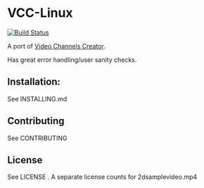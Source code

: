 # VCC-Linux
[![Build Status](https://travis-ci.org/ev1l0rd/vcc-linux.svg?branch=master)](https://travis-ci.org/ev1l0rd/vcc-linux)

A port of [Video Channels Creator](https://gbatemp.net/threads/release-video-channels-creator-custom-cia-videos-for-everyone.415708/).

Has great error handling/user sanity checks.

## Installation:

See INSTALLING.md

## Contributing

See CONTRIBUTING

## License

See LICENSE . A separate license counts for 2dsamplevideo.mp4
